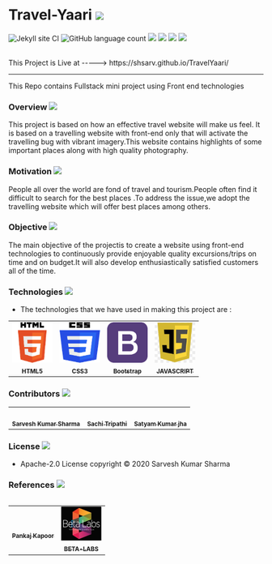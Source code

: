 # Travel-Yaari  <img src ="https://www.flaticon.com/svg/static/icons/svg/744/744502.svg" width="50px">

![Jekyll site CI](https://github.com/shsarv/TravelYaari/workflows/Jekyll%20site%20CI/badge.svg)
![GitHub language count](https://img.shields.io/github/languages/count/shsarv/TravelYaari)
![](https://img.shields.io/github/repo-size/shsarv/TravelYaari)
![](https://img.shields.io/tokei/lines/github/shsarv/TravelYaari)
![](https://img.shields.io/github/issues-pr-closed/shsarv/TravelYaari)
![](https://img.shields.io/github/license/shsarv/Travelyaari)


<br>
This Project is Live at -----> https://shsarv.github.io/TravelYaari/

<hr>

This Repo contains Fullstack mini project using Front end technologies
  ### Overview  <img src ="https://www.flaticon.com/svg/static/icons/svg/2328/2328966.svg" width="40px">
  
   This project is based on how an effective travel website will make us feel. It is based on a  travelling  website  with  front-end only  that  will  activate  the travelling bug with  vibrant  imagery.This  website  contains highlights  of  some  important  places  along with  high  quality photography.
  
  ### Motivation  <img src ="https://www.flaticon.com/svg/static/icons/svg/1083/1083498.svg" width="40px">
 
  
  
  People all over the world are fond of travel and tourism.People often find it difficult to search for the best places .To address the issue,we adopt the travelling website which will offer best places among others.
 
  ### Objective <img src ="https://www.flaticon.com/svg/static/icons/svg/2620/2620445.svg" width="40px">
  
  
  The main objective of the projectis to create a website using  front-end  technologies to  continuously  provide enjoyable quality excursions/trips on time and on budget.It will also develop enthusiastically satisfied customers all of the time. 
 
  ### Technologies  <img src ="https://www.flaticon.com/svg/static/icons/svg/3662/3662817.svg" width="40px">
  
  * The technologies that we have used in making this project are :
  
   <table>
  <tr>
    <td align="center">
  <a href="https://en.wikipedia.org/wiki/HTML"><img src="resources/html.jpg" width="80px;" height="80px;"  alt=""/><br /><sub><b>HTML5</b></sub></a></td>
   <td align="center">
  <a href="https://en.wikipedia.org/wiki/Cascading_Style_Sheets"><img src="resources/css.jpg" width="80px;" height="80px;"  alt=""/><br /><sub><b>CSS3</b></sub></a></td>
    <td align="center">
  <a href="https://en.wikipedia.org/wiki/Bootstrap_(front-end_framework)"><img src="resources/boot.jpg" width="80px;" height="80px;"  alt=""/><br /><sub><b>Bootstrap</b></sub></a></td>
   <td align="center">
  <a href="https://en.wikipedia.org/wiki/JavaScript"><img src="resources/js.jpg" width="80px;" height="80px;"  alt=""/><br /><sub><b>JAVASCRIPT</b></sub></a></td>
 </tr>
 </table>
 
  
  ### Contributors <img src ="https://www.flaticon.com/svg/static/icons/svg/2917/2917641.svg" width="40px">
  
  
   <table>
  <tr>
    <td align="center"><a href="https://github.com/shsarv"><img src="https://avatars2.githubusercontent.com/u/55739302?s=400&u=1e7714cb1cbe3437a527a877486c94611f0e7ab0&v=4" width="100px;" alt=""/><br /><sub><b>Sarvesh Kumar Sharma</b></sub></a></td>
   <td align="center"><a href="https://github.com/sachi42"><img src="https://avatars1.githubusercontent.com/u/61285008?s=460&v=4" width="100px;" alt=""/><br /><sub><b>Sachi Tripathi</b></sub></a></td>
   <td align="center"><a href="https://github.com/satyamjha1710"><img src="https://avatars1.githubusercontent.com/u/61418608?s=400&v=4" width="100px;" alt=""/><br /><sub><b>Satyam Kumar jha</b></sub></a></td>
   
   <tr>
    <table>
   
  
  ### License    <img src ="https://www.flaticon.com/svg/static/icons/svg/3076/3076368.svg" width="40px">
  
  * Apache-2.0 License copyright &copy; 2020 Sarvesh Kumar Sharma
      
  ### References   <img src ="https://www.flaticon.com/svg/static/icons/svg/2806/2806879.svg" width="40px">
  
  <table>
  <tr>
    <td align="center">
  <a href="https://github.com/pankkap"><img src="https://avatars2.githubusercontent.com/u/29678994?s=460&v=4" width="80px;" alt=""/><br /><sub><b>Pankaj Kapoor</b></sub></a></td>
   <td align="center">
  <a href="https://www.beta-labs.in/"><img src="resources/beta-labs.jpg" width="80px;" alt=""/><br /><sub><b>BETA-LABS</b></sub></a></td>
 </tr>
 </table>
  
  
